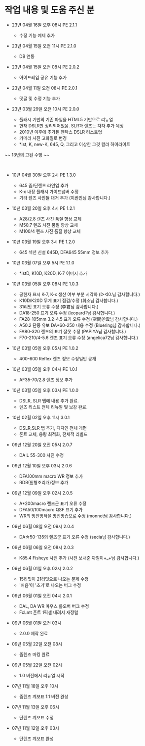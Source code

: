 # 작업 내용 및 도움 주신 분

- 23년 04월 16일 오후 08시 PE 2.1.1

  - 수정 기능 예제 추가

- 23년 04월 15일 오전 11시 PE 2.1.0

  - DB 연동

- 23년 04월 15일 오전 08시 PE 2.0.2

  - 아이프레임 공유 기능 추가

- 23년 04월 11일 오전 08시 PE 2.0.1

  - 댓글 및 수정 기능 추가

- 23년 03월 29일 오전 10시 PE 2.0.0

  - 플래시 기반의 기존 파일을 HTML5 기반으로 리뉴얼
  - 현재 DSLR만 정리되어있음. SLR과 렌즈는 차차 추가 예정
  - 2010년 이후에 추가된 펜탁스 DSLR 리스트업
  - 카메라 사진 고화질로 변경
  - \*ist, K, new-K, 645, Q, 그리고 이상한 그것 컬러 하이라이트

~~ 13년의 고된 수행 ~~

<br />

- 10년 04월 30일 오후 2시 PE 1.3.0

  - 645 줌/단렌즈 라인업 추가
  - K-x 내장 플래시 가이드넘버 수정
  - 기타 렌즈 사진들 대거 추가 (이반인님 감사합니다.)

- 10년 03월 20일 오후 4시 PE 1.2.1

  - A28/2.8 렌즈 사진 품질 향상 교체
  - M50.7 렌즈 사진 품질 향상 교체
  - M100/4 렌즈 사진 품질 향상 교체

- 10년 03월 19일 오후 3시 PE 1.2.0

  - 645 섹션 신설 645D, DFA645 55mm 정보 추가

- 10년 03월 07일 오후 5시 PE 1.1.0

  - \*istD, K10D, K20D, K-7 이미지 추가

- 10년 03월 05일 오후 08시 PE 1.0.3

  - 공헌자 표시 K-7, K-x 생산 여부 부분 시각화 (▷◁0.님 감사합니다.)
  - K10D/K20D 무게 표기 점검/수정 (휘소님 감사합니다.)
  - 31리밋 표기 오류 수정 (李君님 감사합니다.)
  - DA18-250 표기 오류 수정 (leopard‡님 감사합니다.)
  - FA28-105mm 3.2-4.5 표기 오류 수정 (空間＠雲님 감사합니다.)
  - A50.2 단종 유보 DA\*60-250 내용 수정 (Bluering님 감사합니다.)
  - FA80-320 렌즈의 표기 잘못 수정 (PAPIYA님 감사합니다.)
  - F70-210/4-5.6 렌즈 표기 오류 수정 (angelica72님 감사합니다.)

- 10년 03월 05일 오후 05시 PE 1.0.2

  - 400-600 Reflex 렌즈 정보 수정일반 공개

- 10년 03월 05일 오후 04시 PE 1.0.1

  - AF35-70/2.8 렌즈 정보 추가

- 10년 03월 05일 오후 03시 PE 1.0.0

  - DSLR, SLR 탭에 내용 추가 완료.
  - 렌즈 리스트 전체 리뉴얼 및 보강 완료.

- 10년 02월 02일 오후 11시 3.0.1

  - DSLR,SLR 탭 추가, 디자인 전체 개편
  - 폰트 교체, 용량 최적화, 전체적 리빌드

- 09년 12월 20일 오전 05시 2.0.7

  - DA L 55-300 사진 수정

- 09년 12월 10일 오후 03시 2.0.6

  - DFA100mm macro WR 정보 추가
  - RDB(원형조리개)정보 추가

- 09년 12월 09일 오후 02시 2.0.5

  - A\*200macro 렌즈군 표기 오류 수정
  - DFA50/100macro QSF 표기 추가
  - WR의 방진방적을 방진방습으로 수정 (monnet님 감사합니다.)

- 09년 06월 08일 오전 09시 2.0.4

  - DA☆50-135의 렌즈군 표기 오류 수정 (secia님 감사합니다.)

- 09년 06월 06일 오전 08시 2.0.3

  - K85.4 Fisheye 사진 추가 (사진 보내준 까칠이+\_+님 감사합니다.)

- 09년 06월 01일 오후 02시 2.0.2

  - 15리밋이 21리밋으로 나오는 문제 수정
  - '처음'이 '초기'로 나오는 버그 수정

- 09년 06월 01일 오전 04시 2.0.1

  - DAL, DA WR 마우스 롤오버 버그 수정
  - FcLmt 폰트 1픽셀 내려서 재정렬

- 09년 06월 01일 오전 03시

  - 2.0.0 제작 완료

- 09년 05월 22일 오전 08시

  - 줌렌즈 마킹 완료

- 09년 05월 22일 오전 02시

  - 1.0 버전에서 리뉴얼 시작

- 07년 11월 18일 오후 10시

  - 줌렌즈 계보표 1.1 버전 완성

- 07년 11월 13일 오후 06시

  - 단렌즈 계보표 수정

- 07년 11월 12일 오후 03시

  - 단렌즈 계보표 완성
